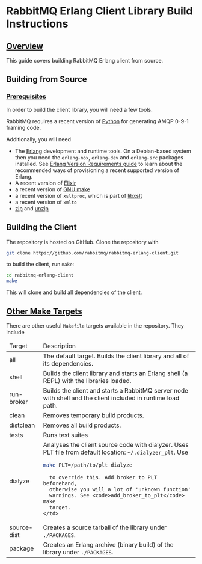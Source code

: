 <!--
Copyright (c) 2007-2023 VMware, Inc. or its affiliates.

All rights reserved. This program and the accompanying materials
are made available under the terms of the under the Apache License,
Version 2.0 (the "License”); you may not use this file except in compliance
with the License. You may obtain a copy of the License at

https://www.apache.org/licenses/LICENSE-2.0

Unless required by applicable law or agreed to in writing, software
distributed under the License is distributed on an "AS IS" BASIS,
WITHOUT WARRANTIES OR CONDITIONS OF ANY KIND, either express or implied.
See the License for the specific language governing permissions and
limitations under the License.
-->

# RabbitMQ Erlang Client Library Build Instructions

## <a id="overview" class="anchor" href="#overview">Overview</a>

This guide covers building RabbitMQ Erlang client from source.


## Building from Source

### <a id="prerequisites" class="anchor" href="#prerequisites">Prerequisites</a>

In order to build the client library, you will need a few tools.

RabbitMQ requires a recent version of [Python](http://www.python.org/download/)
for generating AMQP 0-9-1 framing code.

Additionally, you will need

* The [Erlang](https://www.erlang.org/downloads)
  development and runtime tools. On a Debian-based
  system then you need the `erlang-nox`, `erlang-dev` and
  `erlang-src` packages installed. See [Erlang Version Requirements guide](./which-erlang.html) to learn
  about the recommended ways of provisioning a recent supported version of Erlang.
 * A recent version of [Elixir](https://elixir-lang.org/)
 * a recent version of [GNU make](http://www.gnu.org/software/make/)
 * a recent version of `xsltproc`, which is part of [libxslt](http://xmlsoft.org/XSLT/)
 * a recent version of `xmlto`
 * [zip](http://www.info-zip.org/Zip.html) and [unzip](http://www.info-zip.org/UnZip.html)

## Building the Client

The repository is hosted on GitHub. Clone the repository with

```bash
git clone https://github.com/rabbitmq/rabbitmq-erlang-client.git
```

to build the client, run `make`:

```bash
cd rabbitmq-erlang-client
make
```

This will clone and build all dependencies of the client.



## <a id="targets" class="anchor" href="#targets">Other Make Targets</a>

There are other useful `Makefile` targets available in the repository. They include

<table>
  <thead>
    <td>Target</td>
    <td>Description</td>
  </thead>

  <tr>
    <td>all</td>
    <td>The default target. Builds the client library and all of its dependencies.</td>
  </tr>

  <tr>
    <td>shell</td>
    <td>
      Builds the client library and starts an Erlang shell (a REPL) with the
      libraries loaded.
    </td>
  </tr>

  <tr>
    <td>run-broker</td>
    <td>
      Builds the client and starts a RabbitMQ server node with shell
      and the client included in runtime load path.
    </td>
  </tr>

  <tr>
    <td>clean</td>
    <td>Removes temporary build products.</td>
  </tr>

  <tr>
    <td>distclean</td>
    <td>Removes all build products.</td>
  </tr>

  <tr>
    <td>tests</td>
    <td>Runs test suites</td>
  </tr>

  <tr>
    <td>dialyze</td>
    <td>
      Analyses the client source code with dialyzer. Uses PLT
      file from default location:
      <code>~/.dialyzer_plt</code>. Use

```bash
make PLT=/path/to/plt dialyze
```

      to override this. Add broker to PLT beforehand,
      otherwise you will a lot of 'unknown function'
      warnings. See <code>add_broker_to_plt</code> make
      target.
    </td>
  </tr>


  <tr>
    <td>source-dist</td>
    <td>Creates a source tarball of the library under <code>./PACKAGES</code>.</td>
  </tr>

  <tr>
    <td>package</td>
    <td>Creates an Erlang archive (binary build) of the library under <code>./PACKAGES</code>.</td>
  </tr>
</table>
